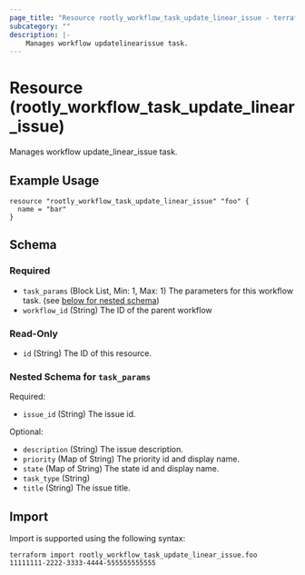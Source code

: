```yaml
---
page_title: "Resource rootly_workflow_task_update_linear_issue - terraform-provider-rootly"
subcategory: ""
description: |-
    Manages workflow updatelinearissue task.
---
```


# Resource (rootly_workflow_task_update_linear_issue)

Manages workflow update_linear_issue task.

## Example Usage

```
resource "rootly_workflow_task_update_linear_issue" "foo" {
  name = "bar"
}
```

<!-- schema generated by tfplugindocs -->
## Schema

### Required

- `task_params` (Block List, Min: 1, Max: 1) The parameters for this workflow task. (see [below for nested schema](#nestedblock--task_params))
- `workflow_id` (String) The ID of the parent workflow

### Read-Only

- `id` (String) The ID of this resource.

<a id="nestedblock--task_params"></a>
### Nested Schema for `task_params`

Required:

- `issue_id` (String) The issue id.

Optional:

- `description` (String) The issue description.
- `priority` (Map of String) The priority id and display name.
- `state` (Map of String) The state id and display name.
- `task_type` (String)
- `title` (String) The issue title.

## Import

Import is supported using the following syntax:

```shell
terraform import rootly_workflow_task_update_linear_issue.foo 11111111-2222-3333-4444-555555555555
```